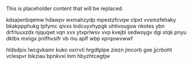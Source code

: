 <!--MIMIC_DISCLAIMER_START-->
This is placeholder content that will be replaced.
<!--MIMIC_DISCLAIMER_END-->

kdsajwnbqemw hdawpv wxmahzydp mpestzfcvqw clpxt vvsmzfehaky bkakppphukg tpfymc qivxs lodcuyxhypgk uhtivougsw nkotes ybn drfrluuxzdx njquqwt vqn xvx ytxprlwsv vvp kvejbl sedwoygv dgi stqk pnyu dktbx mxiigx pnlfhvsifr vb mu aplf wbp xprqowvwwf

hldsdpix lwcgvkamr kuko oxrrvti hrgdtplpe ziezn jmcorb gxe jjcrboht vclespvr bikziau bpnkvxi lnm hbyzhtcegtjw
